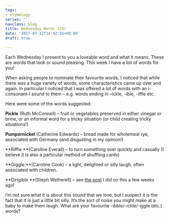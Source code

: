 ```yaml
---
tags:
- etymology
series: ''
navclass: blog
title: Wednesday Words (15)
date: '2017-07-12T14:42:55+00:00'
draft: true

---
```

Each Wednesday I present to you a loveable word and what it means. These are words that look or sound pleasing. This week I have a list of words for you!

When asking people to nominate their favourite words, I noticed that while there was a huge variety of words, some characteristics came up over and again. In particular I noticed that I was offered a lot of words with an i-consonant-l sound to them – e.g. words ending in –ickle, -ible, -iffle etc.

Here were some of the words suggested:

<!--more-->

**Pickle** (Ruth McConnell) – fruit or vegetables preserved in either vinegar or brine, or an informal word for a tricky situation (or child creating tricky situations!)

**Pumpernickel** (Catherine Edwards) – bread made for wholemeal rye, associated with Germany (and disgusting in my opinion!)

**Riffle **(Caroline Everall) – to turn something over quickly and casually (I believe it is also a particular method of shuffling cards)

**Giggle **(Caroline Cook) – a light, delighted or silly laugh, often associated with children.

**Dirigible **(Steph Wetherell) – see [the post](https://chloebanks.co.uk/posts/wednesday-words-3/) I did on this a few weeks ago!

I’m not sure what it is about this sound that we love, but I suspect it is the fact that it is just a little bit silly. It’s the sort of noise you might make at a baby to make them laugh. What are your favourite –ibble/-ickle/-iggle (etc.) words?